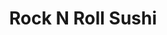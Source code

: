 ---
layout: place
title: "Rock N Roll Sushi"
permalink: /arkansas/fayetteville/rock-n-roll-sushi.html
stateAbbr: AR
stateName: Arkansas
cityName: Fayetteville
seo:
  name: "Rock N Roll Sushi"
  type: Restaurant
  links: null
description: "Rock N Roll Sushi serves delicious sushi in Fayetteville, Arkansas. Try fresh Japanese dishes for a great dining experience. "
place_id: ChIJdf5VbPBvyYcRCxIPXiOYbi4
photos:
  - name: >-
      places/ChIJdf5VbPBvyYcRCxIPXiOYbi4/photos/AeeoHcJB8vfuTQN4k55j9UKnMDTk1UfR-e_jLzgqIuRRocALg6RlLQZi40O2OV_wXdXVtf5VVIo84mNsNiAhtHYuR4k4BLY_EqjYbrv4bsryaHqiBEywYtfTTjUgbb8-txRTjLXdRgLUvlhWS6M8Kt71dvUJ3xio_RsS2DTL82LWZ9EUJvHtwXuQLLsPZbXbtoNpImxmiZTW1AD-VAjQqqiYmqZDhYLputyAEWN9zVNn07WBsu4cPLXVYI7FLc7ow20fD6K-SySeHvEh1CNgIZDP8SGgePv4R6QcksNWaZ8-60FLPg
    widthPx: 1088
    heightPx: 612
    authorAttributions:
      - displayName: Rock N Roll Sushi
        uri: https://maps.google.com/maps/contrib/105121250458131141395
        photoUri: >-
          https://lh3.googleusercontent.com/a-/ALV-UjUXhzh4IeWTie79fC_P3t4n99UTGKI-Y35fppnjacgOVyJ6oYE=s100-p-k-no-mo
    flagContentUri: >-
      https://www.google.com/local/imagery/report/?cb_client=maps_api_places.places_api&image_key=!1e10!2sAF1QipP8wrZ3eznbPfWFA1s4UJhv9oJXNMZvyFxPvtIa&hl=en-US
    googleMapsUri: >-
      https://www.google.com/maps/place//data=!3m4!1e2!3m2!1sAF1QipP8wrZ3eznbPfWFA1s4UJhv9oJXNMZvyFxPvtIa!2e10!4m2!3m1!1s0x87c96ff06c55fe75:0x2e6e98235e0f120b
  - name: >-
      places/ChIJdf5VbPBvyYcRCxIPXiOYbi4/photos/AeeoHcJF9BSfZMQLXF6eGVbEbDlXA6NydA2TLgjnZdT1m3kX74z6ZkPKaXNPQ9TaJS7mZ8AcVQtTU_OlzxYQ3tSl6AvrLD4sDf8S6IJdmCL_tcJ2sWJAhCAAjD2W4YythuBdrlqJ7qye6BrhLdXZJUWDIMVuX5D_rW5u9UpKKk6QezNqLKgdf_fuVhLZg93rJ0I70lDtLSaOH3zW5CnuA2cyPvZyUM90Mhtev_8_yR3KXDffp4iYmRxVpLMcnbU9IDiHefKtQVofb7YzsYbg7NlZ3RiNqWeNXiqM6uOogShWo8SQYQ
    widthPx: 1080
    heightPx: 720
    authorAttributions:
      - displayName: Rock N Roll Sushi
        uri: https://maps.google.com/maps/contrib/105121250458131141395
        photoUri: >-
          https://lh3.googleusercontent.com/a-/ALV-UjUXhzh4IeWTie79fC_P3t4n99UTGKI-Y35fppnjacgOVyJ6oYE=s100-p-k-no-mo
    flagContentUri: >-
      https://www.google.com/local/imagery/report/?cb_client=maps_api_places.places_api&image_key=!1e10!2sAF1QipP55F5nIhkOqSlUTRTp91VQ9mX7kBKtDhAfOe3Q&hl=en-US
    googleMapsUri: >-
      https://www.google.com/maps/place//data=!3m4!1e2!3m2!1sAF1QipP55F5nIhkOqSlUTRTp91VQ9mX7kBKtDhAfOe3Q!2e10!4m2!3m1!1s0x87c96ff06c55fe75:0x2e6e98235e0f120b
  - name: >-
      places/ChIJdf5VbPBvyYcRCxIPXiOYbi4/photos/AeeoHcIl0M79Wi8oLh46PubbID2CtO6CbC6vhIhm1DdWaCRfmQq_lJJTlcGW7yAsqdq_kfUF2fkQtIoxN43gkubT3JWrLLdOWgZVdaYdA8XmS7bYAgzX4DMZKMUI3ipEOIaoeu85fH5qW415JnHYgA30RhAJnfSiBeL0jeXv5ilhktFCVPfR43UHFzEWhplxdpfJ8mqJninRaj-1PaLBPb1czEMO0d76-3ycbxHUkDh_8VnLsDWAbKVE6ZOCn3ytB3ZUEwu4JFZtXTFwoXh310DiqfARBCn8qCTNTgJv55iU-XVmCA
    widthPx: 1999
    heightPx: 1333
    authorAttributions:
      - displayName: Rock N Roll Sushi
        uri: https://maps.google.com/maps/contrib/105121250458131141395
        photoUri: >-
          https://lh3.googleusercontent.com/a-/ALV-UjUXhzh4IeWTie79fC_P3t4n99UTGKI-Y35fppnjacgOVyJ6oYE=s100-p-k-no-mo
    flagContentUri: >-
      https://www.google.com/local/imagery/report/?cb_client=maps_api_places.places_api&image_key=!1e10!2sAF1QipMqH-FyNcFH6_sXPqE_G74EsHDMNltwuqHvZ-N2&hl=en-US
    googleMapsUri: >-
      https://www.google.com/maps/place//data=!3m4!1e2!3m2!1sAF1QipMqH-FyNcFH6_sXPqE_G74EsHDMNltwuqHvZ-N2!2e10!4m2!3m1!1s0x87c96ff06c55fe75:0x2e6e98235e0f120b
  - name: >-
      places/ChIJdf5VbPBvyYcRCxIPXiOYbi4/photos/AeeoHcLejW5eEUFEbSuvRMMS91IT9REBGanDG0etRgA4395AVLEFYYlI6CbWWflepwgC7Xo7uWPaT5SZZiTy3wQCWYhnpC1SMOZDmCDGCb37PaR_dqg0mfUJTVuob9ePnEDXCDeNo-uSDTfNPoQa-saspCrtNfc6na87SLI4o-KrtclevEyzuexj3i_tNYXIK1iOkgDdV2Oml9PE4qn27GTMceXDSaRh4HAOvf-UwVx-4yPSGPUpWdJ3FrYiggiDdNkaumT-UNojjpa3luJxFTHv0GsDchtAeMhzPF9y8qCcNQPitA
    widthPx: 2000
    heightPx: 1333
    authorAttributions:
      - displayName: Rock N Roll Sushi
        uri: https://maps.google.com/maps/contrib/105121250458131141395
        photoUri: >-
          https://lh3.googleusercontent.com/a-/ALV-UjUXhzh4IeWTie79fC_P3t4n99UTGKI-Y35fppnjacgOVyJ6oYE=s100-p-k-no-mo
    flagContentUri: >-
      https://www.google.com/local/imagery/report/?cb_client=maps_api_places.places_api&image_key=!1e10!2sAF1QipMVD8IS7v524ihOePt1bJ7IHQ39cmCcszkBykjz&hl=en-US
    googleMapsUri: >-
      https://www.google.com/maps/place//data=!3m4!1e2!3m2!1sAF1QipMVD8IS7v524ihOePt1bJ7IHQ39cmCcszkBykjz!2e10!4m2!3m1!1s0x87c96ff06c55fe75:0x2e6e98235e0f120b
  - name: >-
      places/ChIJdf5VbPBvyYcRCxIPXiOYbi4/photos/AeeoHcLAAMZKo8DLftYQz2TGFhS_tXbdfgQpstCZ-35-adOZrFJu1uliXsirCTT1duZAATYCggsNXwNRgt-WRjvKKpbl1UkrnY81B5Yg24RbZn0ldHFPyG6NvPIfUUFqnQN5gnpPPsjk4aLQ3hC5D6L9JLGqNIQWCJ2-DCae1HHgvzBfmgawdMieAT_ABQ9jiwdU7K7KpVo3BUYaPxr4DlSZKgenVP7dJ9UOLdV-Q1ZDlUOGk2csmRT93nY-eCsSLESGNqIqKUzSLujp8hu7_6YNv5UP2QXGbsIki3pmTWmZDg6O9Q
    widthPx: 720
    heightPx: 481
    authorAttributions:
      - displayName: Rock N Roll Sushi
        uri: https://maps.google.com/maps/contrib/105121250458131141395
        photoUri: >-
          https://lh3.googleusercontent.com/a-/ALV-UjUXhzh4IeWTie79fC_P3t4n99UTGKI-Y35fppnjacgOVyJ6oYE=s100-p-k-no-mo
    flagContentUri: >-
      https://www.google.com/local/imagery/report/?cb_client=maps_api_places.places_api&image_key=!1e10!2sAF1QipOiq2e-wI0HiAHE9XW5Vo-xSjlP3jKBWAQMIzWK&hl=en-US
    googleMapsUri: >-
      https://www.google.com/maps/place//data=!3m4!1e2!3m2!1sAF1QipOiq2e-wI0HiAHE9XW5Vo-xSjlP3jKBWAQMIzWK!2e10!4m2!3m1!1s0x87c96ff06c55fe75:0x2e6e98235e0f120b
  - name: >-
      places/ChIJdf5VbPBvyYcRCxIPXiOYbi4/photos/AeeoHcKpodyd5cfAnI_vpe4QK-Wq0-Cq7lu_8_uUF93NflXkYRUZqpiplQOKkswuo5rvbCVsDFtCzx_55ayssW7Kh4g61EmQN5g7t8E0VKc5FcMbMSTh8zN7EDv5zBu720XVSLEf8BZd2HuvU7kPmGsgjVHEC6STn-aicuLOtuZ9iKHVWdV4qcRJEshK_zH-DhubYgyygdBmSnQYW2c7tWX-ixIQhN0VINoXqKkIAKddMxvXZhSBs-mVaGzwLRJOId7kRjdCz88OeRRdEBDBk0-QZUPMVFlM_uH-GpqwS9_CbuzARQ
    widthPx: 1920
    heightPx: 1280
    authorAttributions:
      - displayName: Rock N Roll Sushi
        uri: https://maps.google.com/maps/contrib/105121250458131141395
        photoUri: >-
          https://lh3.googleusercontent.com/a-/ALV-UjUXhzh4IeWTie79fC_P3t4n99UTGKI-Y35fppnjacgOVyJ6oYE=s100-p-k-no-mo
    flagContentUri: >-
      https://www.google.com/local/imagery/report/?cb_client=maps_api_places.places_api&image_key=!1e10!2sAF1QipOTMwbZcpNper1vjIAHmFwXWQzpIZwIUzs1vjUt&hl=en-US
    googleMapsUri: >-
      https://www.google.com/maps/place//data=!3m4!1e2!3m2!1sAF1QipOTMwbZcpNper1vjIAHmFwXWQzpIZwIUzs1vjUt!2e10!4m2!3m1!1s0x87c96ff06c55fe75:0x2e6e98235e0f120b
  - name: >-
      places/ChIJdf5VbPBvyYcRCxIPXiOYbi4/photos/AeeoHcLZ6RNHQOZE00Pm8n0m6Zoo01wTIxPplM58_dg35HtBFR7pS4tgAuajoyGuPkaYpH3EXWyX9P5Rq6kNtsrOtucz7MUVVgPoZIAIitOfk5V9azzcRIfJEPfUz_OJ_pKaWuNrNcS9T7NsChi2HX-_uXBSpK0NTDlhC2ICKdNgV0HvHgj5fQJB6WZ7tZYLxGvGFcP8eokmRo61QoVdaoFwq_lGKXzXtxlajdqw4nFP_BDHi7twsM5KCnXvQ2E3OmhVjuzlfjga0xvLeXHlZdmdbQQt-WdXhQral1W5eV0Gyz799toWrKjU_MiHgVw4CXMzB59IYQ1C6pHiO1N1cABEMPSK3owmeKMnJgylVnREJ2GhE0oEPhY92IbvslNcP3zVE46zyOV6Y6Z1agT29JeyAEucjJZAqb5kpi0lfxGpCIY4ng
    widthPx: 3024
    heightPx: 4032
    authorAttributions:
      - displayName: Dwayne Greufe
        uri: https://maps.google.com/maps/contrib/112800595400203676086
        photoUri: >-
          https://lh3.googleusercontent.com/a/ACg8ocK0RnFa9_FcGSca5AOikOOZ2dzjQvDRdDfj_RKx2v_1Htj_6g=s100-p-k-no-mo
    flagContentUri: >-
      https://www.google.com/local/imagery/report/?cb_client=maps_api_places.places_api&image_key=!1e10!2sCIHM0ogKEICAgIDH2oXEDA&hl=en-US
    googleMapsUri: >-
      https://www.google.com/maps/place//data=!3m4!1e2!3m2!1sCIHM0ogKEICAgIDH2oXEDA!2e10!4m2!3m1!1s0x87c96ff06c55fe75:0x2e6e98235e0f120b
  - name: >-
      places/ChIJdf5VbPBvyYcRCxIPXiOYbi4/photos/AeeoHcJavSJGRlWl3TlnpuHD1qS9fwaUkqHSAGMFpKQDvvPysMcMmZavJib2nkUkTVDjpkZRbmv5DqYuL9g8hlshuyvP0ZVZ0LyIU9nbnON7vE4vl-mcEbhODwkUsTKlpVengZFSNEa-VhunlOVMlqj7btjSOKYhvtVpD3MhNiq7dGSEWprze1S2nJP2g8Bx81wKuk0PooNF3butr1ZhOLwSjL-DeSbhC9Ny2x-d2NTIA8LYAZVCrQN66h7YldvVQJ-wHyNk5pPR93jhbJXAFo_mnAWoYmVtzDz3oTWaZQ9jn8ma9dtfrY2RzAuakJzKjjjgg1BMb544IeG-55aGx590OEiFDLznB4sUD3fqREtHK3b4gqDbR8Cc5VEOmeuCOU_0v_p5gvb2LUa142JZgKtIlbXd6e2PJFOnGcD6q-gLiIWrww
    widthPx: 4000
    heightPx: 2252
    authorAttributions:
      - displayName: Jason Grenard
        uri: https://maps.google.com/maps/contrib/106052234530300563073
        photoUri: >-
          https://lh3.googleusercontent.com/a-/ALV-UjUwt1_LMrpCkQFHVA59Xe8DAX0gEheUETXV62hYdZ2i9ws2yEkxCg=s100-p-k-no-mo
    flagContentUri: >-
      https://www.google.com/local/imagery/report/?cb_client=maps_api_places.places_api&image_key=!1e10!2sCIHM0ogKEICAgID3tuanZg&hl=en-US
    googleMapsUri: >-
      https://www.google.com/maps/place//data=!3m4!1e2!3m2!1sCIHM0ogKEICAgID3tuanZg!2e10!4m2!3m1!1s0x87c96ff06c55fe75:0x2e6e98235e0f120b
  - name: >-
      places/ChIJdf5VbPBvyYcRCxIPXiOYbi4/photos/AeeoHcKwNKZzddfPznsG53RXdUPMN2ltHtqPvw2laZXW22n38uGHdTJ_wY1PNRsLBgNVOe2ygNb2zNDyrA1RROagDiMAIFT3nmtrneHSU4geWwbtLKYJlzyctYPhAdkIJBOQB36YkBK0b1DThyZDnfzEQ6h2MJMmcgb1oOAjNf59QXzFJILOaDQQ83F2PkFRgn3C-0Jp2M0yU3V4vfDABTSdIQsaYAqaNfoS-pPL_OasoY51finMHLB_5bD-8qhoUu_ztRnt8VTgyg6W47plxOWJnRk2hWXbutg-FeQjSc9DAWKOaQ
    widthPx: 1800
    heightPx: 1200
    authorAttributions:
      - displayName: Rock N Roll Sushi
        uri: https://maps.google.com/maps/contrib/105121250458131141395
        photoUri: >-
          https://lh3.googleusercontent.com/a-/ALV-UjUXhzh4IeWTie79fC_P3t4n99UTGKI-Y35fppnjacgOVyJ6oYE=s100-p-k-no-mo
    flagContentUri: >-
      https://www.google.com/local/imagery/report/?cb_client=maps_api_places.places_api&image_key=!1e10!2sAF1QipMPLNb1ckH1SZuW34ImHbMxfDFd3GspqvjLYWVA&hl=en-US
    googleMapsUri: >-
      https://www.google.com/maps/place//data=!3m4!1e2!3m2!1sAF1QipMPLNb1ckH1SZuW34ImHbMxfDFd3GspqvjLYWVA!2e10!4m2!3m1!1s0x87c96ff06c55fe75:0x2e6e98235e0f120b
  - name: >-
      places/ChIJdf5VbPBvyYcRCxIPXiOYbi4/photos/AeeoHcLNybd9RWmQnGKpjU2RHaIEE5ptF1pRmmyh7dY1-TWA2dhO-ZA-qeQTkl4tEEWqWyzjg0z5oVvgHss_NkMDRHrZwL5ra7XHX3IW3MKGjr0ZBbkmjDdKrIkY6N-pRu9WDkEYc-f9K0moCrczhFTSJs4123TTBPldefGqzpvk8JvzKqf3rA-5eTLtC3eg3YHYxos5RGgFEOqpSnibknU4pT0Tkpfh2iOcUfN6OZP6c3zRUaJXpeFxKaI0XahHCw1L0qdl1-gCKK0m2mAzon16EIg-_H8sTJO_k4H4WDSZ3EbJsw
    widthPx: 1800
    heightPx: 1200
    authorAttributions:
      - displayName: Rock N Roll Sushi
        uri: https://maps.google.com/maps/contrib/105121250458131141395
        photoUri: >-
          https://lh3.googleusercontent.com/a-/ALV-UjUXhzh4IeWTie79fC_P3t4n99UTGKI-Y35fppnjacgOVyJ6oYE=s100-p-k-no-mo
    flagContentUri: >-
      https://www.google.com/local/imagery/report/?cb_client=maps_api_places.places_api&image_key=!1e10!2sAF1QipNCW5KJH-2nAXho6oU16rRobk_CxbGx6l-mZtG0&hl=en-US
    googleMapsUri: >-
      https://www.google.com/maps/place//data=!3m4!1e2!3m2!1sAF1QipNCW5KJH-2nAXho6oU16rRobk_CxbGx6l-mZtG0!2e10!4m2!3m1!1s0x87c96ff06c55fe75:0x2e6e98235e0f120b
address: 1777 M.L.K. Jr Blvd Ste 2, Fayetteville, AR 72701, USA
street: 1777 M.L.K. Jr Blvd Ste 2
city: Fayetteville
state: AR
zip: '72701'
country: USA
neighborhood: null
latitude: '36.056251'
longitude: '-94.185797'
accessibility_options:
  wheelchairAccessibleParking: true
  wheelchairAccessibleEntrance: true
  wheelchairAccessibleSeating: true
business_status: OPERATIONAL
name: Rock N Roll Sushi
google_maps_links:
  directionsUri: >-
    https://www.google.com/maps/dir//''/data=!4m7!4m6!1m1!4e2!1m2!1m1!1s0x87c96ff06c55fe75:0x2e6e98235e0f120b!3e0
  placeUri: https://maps.google.com/?cid=3345778850852180491
  writeAReviewUri: >-
    https://www.google.com/maps/place//data=!4m3!3m2!1s0x87c96ff06c55fe75:0x2e6e98235e0f120b!12e1
  reviewsUri: >-
    https://www.google.com/maps/place//data=!4m4!3m3!1s0x87c96ff06c55fe75:0x2e6e98235e0f120b!9m1!1b1
  photosUri: >-
    https://www.google.com/maps/place//data=!4m3!3m2!1s0x87c96ff06c55fe75:0x2e6e98235e0f120b!10e5
primary_type: Sushi Restaurant
opening_hours:
  regular: null
  current: null
secondary_opening_hours:
  regular:
    weekdayDescriptions: null
    type: null
  current:
    weekdayDescriptions: null
    type: null
phone: null
price_level: null
price_range: null
rating: null
rating_count: 0
website: null
reviews: null
parking_options: null
payment_options: null
allow_dogs: null
curbside_pickup: null
delivery: null
dine_in: null
good_for_children: null
good_for_groups: null
good_for_sports: null
live_music: null
menu_for_children: null
outdoor_seating: null
reservable: null
restroom: null
serves_beer: null
serves_breakfast: null
serves_brunch: null
serves_cocktails: null
serves_coffee: null
serves_dinner: null
serves_dessert: null
serves_lunch: null
serves_vegetarian_food: null
serves_wine: null
takeout: null
update_category: essentials
summary: null

---